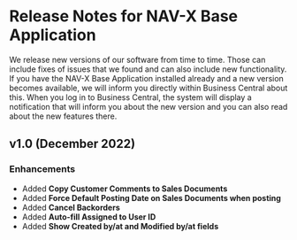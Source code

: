 # Release Notes for NAV-X Base Application

We release new versions of our software from time to time. Those can include fixes of issues that we found and can also include new functionality. If you have the NAV-X Base Application installed already and a new version becomes available, we will inform you directly within Business Central about this. When you log in to Business Central, the system will display a notification that will inform you about the new version and you can also read about the new features there.

## v1.0 (December 2022)

### Enhancements

- Added **Copy Customer Comments to Sales Documents**
- Added **Force Default Posting Date on Sales Documents when posting**
- Added **Cancel Backorders**
- Added **Auto-fill Assigned to User ID**
- Added **Show Created by/at and Modified by/at fields**
